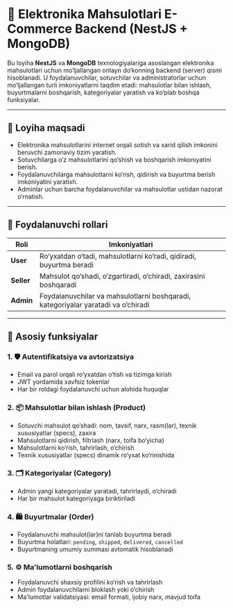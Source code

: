 # 🛒 Elektronika Mahsulotlari E-Commerce Backend (NestJS + MongoDB)

Bu loyiha **NestJS** va **MongoDB** texnologiyalariga asoslangan elektronika mahsulotlari uchun mo‘ljallangan onlayn do‘konning backend (server) qismi hisoblanadi. U foydalanuvchilar, sotuvchilar va administratorlar uchun mo‘ljallangan turli imkoniyatlarni taqdim etadi: mahsulotlar bilan ishlash, buyurtmalarni boshqarish, kategoriyalar yaratish va ko‘plab boshqa funksiyalar.

---

## 🎯 Loyiha maqsadi

- Elektronika mahsulotlarini internet orqali sotish va xarid qilish imkonini beruvchi zamonaviy tizim yaratish.
- Sotuvchilarga o‘z mahsulotlarini qo‘shish va boshqarish imkoniyatini berish.
- Foydalanuvchilarga mahsulotlarni ko‘rish, qidirish va buyurtma berish imkoniyatini yaratish.
- Adminlar uchun barcha foydalanuvchilar va mahsulotlar ustidan nazorat o‘rnatish.

---

## 👤 Foydalanuvchi rollari

| Roli     | Imkoniyatlari                                                                 |
|----------|--------------------------------------------------------------------------------|
| **User** | Ro‘yxatdan o‘tadi, mahsulotlarni ko‘radi, qidiradi, buyurtma beradi           |
| **Seller** | Mahsulot qo‘shadi, o‘zgartiradi, o‘chiradi, zaxirasini boshqaradi            |
| **Admin** | Foydalanuvchilar va mahsulotlarni boshqaradi, kategoriyalar yaratadi va o‘chiradi |

---

## 🔑 Asosiy funksiyalar

### 1. 🛡 Autentifikatsiya va avtorizatsiya
- Email va parol orqali ro‘yxatdan o‘tish va tizimga kirish
- JWT yordamida xavfsiz tokenlar
- Har bir roldagi foydalanuvchi uchun alohida huquqlar

### 2. 📦 Mahsulotlar bilan ishlash (Product)
- Sotuvchi mahsulot qo‘shadi: nom, tavsif, narx, rasm(lar), texnik xususiyatlar (specs), zaxira
- Mahsulotlarni qidirish, filtrlash (narx, toifa bo‘yicha)
- Mahsulotlarni ko‘rish, tahrirlash, o‘chirish
- Texnik xususiyatlar (specs) dinamik ro‘yxat ko‘rinishida

### 3. 🗂 Kategoriyalar (Category)
- Admin yangi kategoriyalar yaratadi, tahrirlaydi, o‘chiradi
- Har bir mahsulot kategoriyaga biriktiriladi

### 4. 🛍 Buyurtmalar (Order)
- Foydalanuvchi mahsulot(lar)ni tanlab buyurtma beradi
- Buyurtma holatlari: `pending`, `shipped`, `delivered`, `cancelled`
- Buyurtmaning umumiy summasi avtomatik hisoblanadi

### 5. ⚙ Ma'lumotlarni boshqarish
- Foydalanuvchi shaxsiy profilini ko‘rish va tahrirlash
- Admin foydalanuvchilarni bloklash yoki o‘chirish
- Ma'lumotlar validatsiyasi: email formati, ijobiy narx, mavjud toifa
